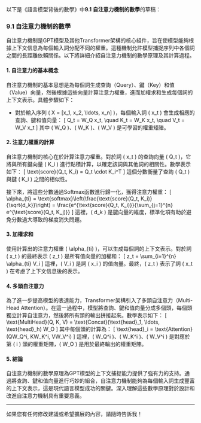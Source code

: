 以下是《語言模型背後的數學》中**9.1 自注意力機制的數學**的草稿：

### 9.1 自注意力機制的數學

自注意力機制是GPT模型及其他Transformer架構的核心組件，旨在使模型能夠根據上下文信息為每個輸入詞分配不同的權重。這種機制允許模型捕捉序列中各個詞之間的長距離依賴關係。以下將詳細介紹自注意力機制的數學原理及其計算過程。

#### 1. 自注意力的基本概念

自注意力機制的基本思想是為每個詞生成查詢（Query）、鍵（Key）和值（Value）向量，然後根據這些向量計算注意力權重，進而加權求和生成每個詞的上下文表示。具體步驟如下：

- 對於輸入序列 \( X = [x_1, x_2, \ldots, x_n] \)，每個輸入詞 \( x_t \) 會生成相應的查詢、鍵和值向量：
  \[
  Q_t = W_Q x_t, \quad K_t = W_K x_t, \quad V_t = W_V x_t
  \]
  其中 \( W_Q \)、\( W_K \)、\( W_V \) 是可學習的權重矩陣。

#### 2. 注意力權重的計算

自注意力機制的核心在於計算注意力權重。對於詞 \( x_t \) 的查詢向量 \( Q_t \)，它將與所有鍵向量 \( K_i \) 進行點積計算，以確定該詞與其他詞的相關性。數學表示如下：
\[
\text{score}(Q_t, K_i) = Q_t \cdot K_i^T
\]
這個分數衡量了查詢 \( Q_t \) 與鍵 \( K_i \) 之間的相似性。

接下來，將這些分數通過Softmax函數進行歸一化，獲得注意力權重：
\[
\alpha_{ti} = \text{softmax}\left(\frac{\text{score}(Q_t, K_i)}{\sqrt{d_k}}\right) = \frac{e^{\text{score}(Q_t, K_i)}}{\sum_{j=1}^{n} e^{\text{score}(Q_t, K_j)}}
\]
這裡，\( d_k \) 是鍵向量的維度，標準化項有助於避免分數過大導致的梯度消失問題。

#### 3. 加權求和

使用計算出的注意力權重 \( \alpha_{ti} \)，可以生成每個詞的上下文表示。對於詞 \( x_t \) 的最終表示 \( z_t \) 是所有值向量的加權和：
\[
z_t = \sum_{i=1}^{n} \alpha_{ti} V_i
\]
這裡，\( V_i \) 是詞 \( x_i \) 的值向量。最終，\( z_t \) 表示了詞 \( x_t \) 在考慮了上下文信息後的表示。

#### 4. 多頭自注意力

為了進一步提高模型的表達能力，Transformer架構引入了多頭自注意力（Multi-Head Attention）。在這一過程中，模型將查詢、鍵和值向量分成多個頭，每個頭獨立計算自注意力，然後將所有頭的輸出拼接起來。數學表示如下：
\[
\text{MultiHead}(Q, K, V) = \text{Concat}(\text{head}_1, \ldots, \text{head}_h) W_O
\]
其中每個頭的計算為：
\[
\text{head}_i = \text{Attention}(QW_Q^i, KW_K^i, VW_V^i)
\]
這裡，\( W_Q^i \)、\( W_K^i \)、\( W_V^i \) 是對應於第 \( i \) 頭的權重矩陣，\( W_O \) 是用於最終輸出的權重矩陣。

#### 5. 結論

自注意力機制的數學原理為GPT模型的上下文捕捉能力提供了強有力的支持。通過將查詢、鍵和值向量進行巧妙的組合，自注意力機制能夠為每個輸入詞生成豐富的上下文表示，這是現代語言模型成功的關鍵。深入理解這些數學原理對於設計和改進自注意力機制具有重要意義。

---

如果您有任何修改建議或希望擴展的內容，請隨時告訴我！